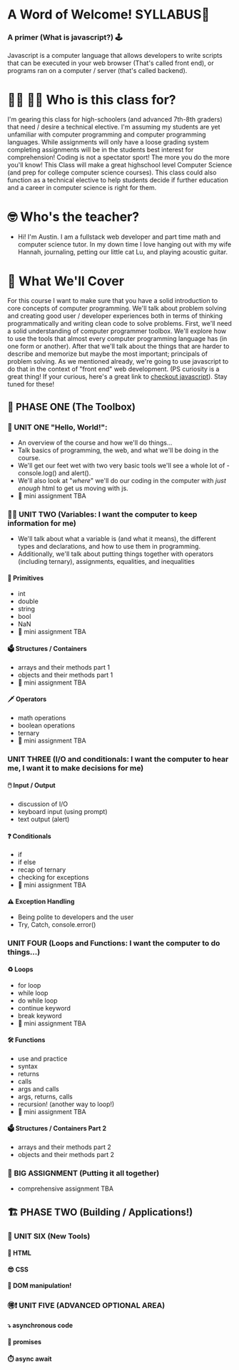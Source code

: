 # A Word of Welcome! SYLLABUS👋

### A primer (What is javascript?) 🕹️ 
Javascript is a computer language that allows developers to write scripts that can be executed in your web browser (That's called front end), or programs ran on a computer / server (that's called backend). 

<!-- <p align="center">
  <img src="giphy.gif" alt="animated" width="175px"/>
</p> -->


# 👨‍🎓 👩‍🎓 Who is this class for? 
I'm gearing this class for high-schoolers (and advanced 7th-8th graders) that need / desire a technical elective. I'm assuming my students are yet unfamiliar with computer programming and computer programming languages. While assignments will only have a loose grading system completing assignments will be in the students best interest for comprehension! Coding is not a spectator sport! The more you do the more you'll know! 
This Class will make a great highschool level Computer Science (and prep for college computer science courses). This class could also function as a technical elective to help students decide if further education and a career in computer science is right for them. 


# 🤓 Who's the teacher? 
- Hi! I'm Austin. I am a fullstack web developer and part time math and computer science tutor. In my down time I love hanging out with my wife Hannah, journaling, petting our little cat Lu, and playing acoustic guitar. 

# 👀 What We'll Cover 
For this course I want to make sure that you have a solid introduction to core concepts of computer programming. We'll talk about problem solving and creating good user / developer experiences both in terms of thinking programmatically and writing clean code to solve problems. 
First, we'll need a solid understanding of computer programmer toolbox. We'll explore how to use the tools that almost every computer programming language has (in one form or another). After that we'll talk about the things that are harder to describe and memorize but maybe the most important; principals of problem solving. As we mentioned already, we're going to use javascript to do that in the context of "front end" web development. (PS curiosity is a great thing! If your curious, here's a great link to [checkout javascript]()). Stay tuned for these! 

##  🧰 PHASE ONE (The Toolbox) 

### 👋 UNIT ONE "Hello, World!":  
- An overview of the course and how we'll do things...
- Talk basics of programming, the web, and what we'll be doing in the course. 
- We'll get our feet wet with two very basic tools we'll see a whole lot of - console.log() and alert(). 
- We'll also look at "_where_" we'll do our coding in the computer with _just enough_ html to get us moving with js. 
- 🚗 mini assignment TBA

### 👨‍💻 UNIT TWO (Variables: I want the computer to keep information for me) 
- We'll talk about what a variable is (and what it means), the different types and declarations, and how to use them in programming.
- Additionally, we'll talk about putting things together with operators (including ternary), assignments, equalities, and inequalities

#### 🐒 Primitives 
- int 
- double
- string
- bool 
- NaN
- 🚗 mini assignment TBA

#### 🗳️ Structures / Containers 
- arrays and their methods part 1 
- objects and their methods part 1 
- 🚗 mini assignment TBA

#### 🗡️ Operators
- math operations 
- boolean operations
- ternary 
- 🚗 mini assignment TBA

### UNIT THREE (I/O and conditionals: I want the computer to hear me, I want it to make decisions for me)
#### 🖱️ Input / Output 
- discussion of I/O
- keyboard input (using prompt)
- text output (alert)

#### ❓ Conditionals 
- if 
- if else 
- recap of ternary
- checking for exceptions
- 🚗 mini assignment TBA

#### ⚠️ Exception Handling
- Being polite to developers and the user 
- Try, Catch, console.error()

### UNIT FOUR (Loops and Functions: I want the computer to do things...)
#### ♻️ Loops 
- for loop
- while loop
- do while loop
- continue keyword 
- break keyword
- 🚗 mini assignment TBA 

#### 🛠️ Functions
- use and practice 
- syntax 
- returns
- calls
- args and calls
- args, returns, calls
- recursion! (another way to loop!)
- 🚗 mini assignment TBA 

#### 🗳️ Structures / Containers Part 2 
- arrays and their methods part 2 
- objects and their methods part 2 

### 🚚 BIG ASSIGNMENT (Putting it all together)
- comprehensive assignment TBA
## 🏗️ PHASE TWO (Building / Applications!) 
### 🔨 UNIT SIX (New Tools)
#### 🥡 HTML
#### 😎 CSS 
#### 🎸 DOM manipulation! 
### 🉐❗ UNIT FIVE (ADVANCED OPTIONAL AREA) 
#### ⤵️ asynchronous code 
#### 💸 promises 
#### ⏱️ async await